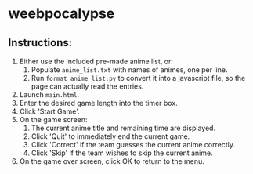 # weebpocalypse

## Instructions:
1. Either use the included pre-made anime list, or:
	1. Populate `anime_list.txt` with names of animes, one per line.
	1. Run `format_anime_list.py` to convert it into a javascript file, so the page can actually read the entries.
1. Launch `main.html`.
1. Enter the desired game length into the timer box.
1. Click 'Start Game'.
1. On the game screen:
	1. The current anime title and remaining time are displayed.
	1. Click 'Quit' to immediately end the current game.
	1. Click 'Correct' if the team guesses the current anime correctly.
	1. Click 'Skip' if the team wishes to skip the current anime.
1. On the game over screen, click OK to return to the menu.